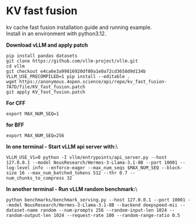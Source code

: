 # KV fast fusion
kv cache fast fusion installation guide and running example. \
Install in an environment with python3.12. 

**Download vLLM and apply patch**
```shell
pip install pandas datasets
git clone https://github.com/vllm-project/vllm.git 
cd vllm 
git checkout e4ca6e3a99816920df80a1e0a72cd3658d9d134b 
VLLM_USE_PRECOMPILED=1 pip install --editable .
wget https://anonymous.4open.science/api/repo/kv_fast_fusion-7A7D/file/KV_fast_fusion.patch 
git apply KV_fast_fusion.patch
```
**For CFF**
```shell
export MAX_NUM_SEQ=1
```
**for BFF**
```shell
export MAX_NUM_SEQ=256
```
**In one terminal - Start vLLM api server with:**\
```shell
VLLM_USE_V1=0 python -I vllm/entrypoints/api_server.py --host 127.0.0.1 --model NousResearch/Hermes-3-Llama-3.1-8B --port 10001 --log-level info --enforce-eager --max_num_seqs $MAX_NUM_SEQ --block-size 16 --max_num_batched_tokens 512 --thr 0.7 --num_chunks_to_compress 32
  ```
**In another terminal - Run vLLM random benchmark:**\
```shell
python benchmarks/benchmark_serving.py --host 127.0.0.1 --port 10001 --model NousResearch/Hermes-3-Llama-3.1-8B --backend deepspeed-mii --dataset-name random --num-prompts 256 --random-input-len 1024 --random-output-len 1024 --request-rate 100 --random-range-ratio 0.5
```
